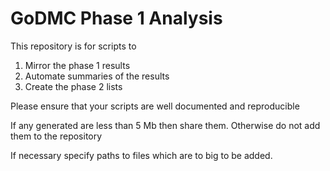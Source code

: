 # GoDMC Phase 1 Analysis

This repository is for scripts to

1. Mirror the phase 1 results
2. Automate summaries of the results
3. Create the phase 2 lists


Please ensure that your scripts are well documented and reproducible

If any generated are less than 5 Mb then share them. Otherwise do not add them to the repository

If necessary specify paths to files which are to big to be added.



